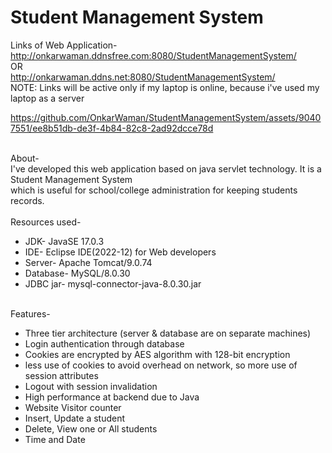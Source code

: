 # Student Management System

Links of Web Application-<br>
http://onkarwaman.ddnsfree.com:8080/StudentManagementSystem/<br>
OR<br>
http://onkarwaman.ddns.net:8080/StudentManagementSystem/<br>
NOTE: Links will be active only if my laptop is online, because i've used my laptop as a server

https://github.com/OnkarWaman/StudentManagementSystem/assets/90407551/ee8b51db-de3f-4b84-82c8-2ad92dcce78d

<br>
About-
<br>
I've developed this web application based on java servlet technology. It is a Student Management System <br>
which is useful for school/college administration for keeping students records.<br>
<br>
Resources used-

+ JDK- JavaSE 17.0.3<br>
+ IDE- Eclipse IDE(2022-12) for Web developers<br>
+ Server- Apache Tomcat/9.0.74<br>
+ Database- MySQL/8.0.30<br>
+ JDBC jar- mysql-connector-java-8.0.30.jar
<br>
Features-

+ Three tier architecture (server & database are on separate machines)
+ Login authentication through database
+ Cookies are encrypted by AES algorithm with 128-bit encryption
+ less use of cookies to avoid overhead on network, so more use of session attributes
+ Logout with session invalidation
+ High performance at backend due to Java
+ Website Visitor counter
+ Insert, Update a student
+ Delete, View one or All students
+ Time and Date
